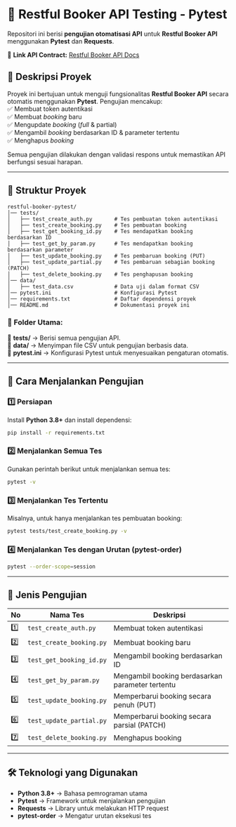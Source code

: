 # 🏨 Restful Booker API Testing - Pytest  

Repositori ini berisi **pengujian otomatisasi API** untuk **Restful Booker API** menggunakan **Pytest** dan **Requests**.  

🔗 **Link API Contract:** [Restful Booker API Docs](https://restful-booker.herokuapp.com/apidoc/index.html)  

## 📌 **Deskripsi Proyek**  
Proyek ini bertujuan untuk menguji fungsionalitas **Restful Booker API** secara otomatis menggunakan **Pytest**. Pengujian mencakup:  
✅ Membuat token autentikasi  
✅ Membuat _booking_ baru  
✅ Mengupdate _booking_ (_full_ & partial)  
✅ Mengambil _booking_ berdasarkan ID & parameter tertentu  
✅ Menghapus _booking_  

Semua pengujian dilakukan dengan validasi respons untuk memastikan API berfungsi sesuai harapan.  

---

## 📂 **Struktur Proyek**  

```
restful-booker-pytest/
│── tests/
│   ├── test_create_auth.py       # Tes pembuatan token autentikasi
│   ├── test_create_booking.py    # Tes pembuatan booking
│   ├── test_get_booking_id.py    # Tes mendapatkan booking berdasarkan ID
│   ├── test_get_by_param.py      # Tes mendapatkan booking berdasarkan parameter
│   ├── test_update_booking.py    # Tes pembaruan booking (PUT)
│   ├── test_update_partial.py    # Tes pembaruan sebagian booking (PATCH)
│   ├── test_delete_booking.py    # Tes penghapusan booking
│── data/
│   ├── test_data.csv             # Data uji dalam format CSV
│── pytest.ini                    # Konfigurasi Pytest
│── requirements.txt              # Daftar dependensi proyek
│── README.md                     # Dokumentasi proyek ini
```

### **📁 Folder Utama:**  
🔹 **tests/** → Berisi semua pengujian API.  
🔹 **data/** → Menyimpan file CSV untuk pengujian berbasis data.  
🔹 **pytest.ini** → Konfigurasi Pytest untuk menyesuaikan pengaturan otomatis.  

---

## 🚀 **Cara Menjalankan Pengujian**  

### 1️⃣ **Persiapan**  
Install **Python 3.8+** dan install dependensi:  
```sh
pip install -r requirements.txt
```

### 2️⃣ **Menjalankan Semua Tes**  
Gunakan perintah berikut untuk menjalankan semua tes:  
```sh
pytest -v
```

### 3️⃣ **Menjalankan Tes Tertentu**  
Misalnya, untuk hanya menjalankan tes pembuatan booking:  
```sh
pytest tests/test_create_booking.py -v
```

### 4️⃣ **Menjalankan Tes dengan Urutan (pytest-order)**  
```sh
pytest --order-scope=session
```

---

## 📌 **Jenis Pengujian**  

| **No** | **Nama Tes**                   | **Deskripsi** |
|--------|--------------------------------|--------------|
| 1️⃣    | `test_create_auth.py`         | Membuat token autentikasi |
| 2️⃣    | `test_create_booking.py`      | Membuat booking baru |
| 3️⃣    | `test_get_booking_id.py`      | Mengambil booking berdasarkan ID |
| 4️⃣    | `test_get_by_param.py`        | Mengambil booking berdasarkan parameter tertentu |
| 5️⃣    | `test_update_booking.py`      | Memperbarui booking secara penuh (PUT) |
| 6️⃣    | `test_update_partial.py`      | Memperbarui booking secara parsial (PATCH) |
| 7️⃣    | `test_delete_booking.py`      | Menghapus booking |

---

## 🛠 **Teknologi yang Digunakan**  
- **Python 3.8+** → Bahasa pemrograman utama  
- **Pytest** → Framework untuk menjalankan pengujian  
- **Requests** → Library untuk melakukan HTTP request  
- **pytest-order** → Mengatur urutan eksekusi tes  
